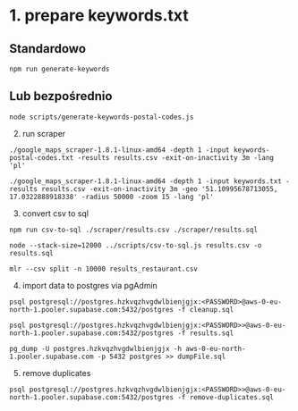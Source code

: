 # 1. prepare keywords.txt

## Standardowo
```
npm run generate-keywords
```

## Lub bezpośrednio
```
node scripts/generate-keywords-postal-codes.js
```

2. run scraper

```
./google_maps_scraper-1.8.1-linux-amd64 -depth 1 -input keywords-postal-codes.txt -results results.csv -exit-on-inactivity 3m -lang 'pl'
```

```
./google_maps_scraper-1.8.1-linux-amd64 -depth 1 -input keywords.txt -results results.csv -exit-on-inactivity 3m -geo '51.10995678713055, 17.0322888918338' -radius 50000 -zoom 15 -lang 'pl'
```


3. convert csv to sql

```
npm run csv-to-sql ./scraper/results.csv ./scraper/results.sql
```

```
node --stack-size=12000 ../scripts/csv-to-sql.js results.csv -o results.sql
```

```
mlr --csv split -n 10000 results_restaurant.csv
```

4. import data to postgres via pgAdmin

```
psql postgresql://postgres.hzkvqzhvgdwlbienjgjx:<PASSWORD>@aws-0-eu-north-1.pooler.supabase.com:5432/postgres -f cleanup.sql
```

```
psql postgresql://postgres.hzkvqzhvgdwlbienjgjx:<PASSWORD>>@aws-0-eu-north-1.pooler.supabase.com:5432/postgres -f results.sql
```

```
pg_dump -U postgres.hzkvqzhvgdwlbienjgjx -h aws-0-eu-north-1.pooler.supabase.com -p 5432 postgres >> dumpFile.sql
```

5. remove duplicates

```
psql postgresql://postgres.hzkvqzhvgdwlbienjgjx:<PASSWORD>>@aws-0-eu-north-1.pooler.supabase.com:5432/postgres -f remove-duplicates.sql
```
